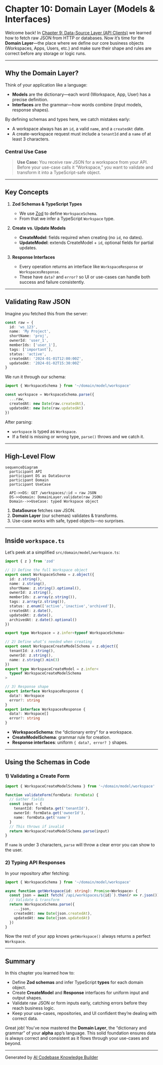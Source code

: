 # Chapter 10: Domain Layer (Models & Interfaces)

Welcome back! In [Chapter 9: Data-Source Layer (API Clients)](09_data_source_layer__api_clients__.md) we learned how to fetch raw JSON from HTTP or databases. Now it’s time for the **Domain Layer**—the place where we define our core business objects (Workspaces, Apps, Users, etc.) and make sure their shape and rules are correct before any storage or logic runs.

---

## Why the Domain Layer?

Think of your application like a language:

- **Models** are the dictionary—each word (Workspace, App, User) has a precise definition.  
- **Interfaces** are the grammar—how words combine (input models, response shapes).

By defining schemas and types here, we catch mistakes early:  
- A workspace always has an `id`, a valid `name`, and a `createdAt` date.  
- A create-workspace request must include a `tenantId` and a `name` of at least 3 characters.

### Central Use Case

> **Use Case:** You receive raw JSON for a workspace from your API. Before your use-case calls it “Workspace,” you want to validate and transform it into a TypeScript-safe object.

---

## Key Concepts

1. **Zod Schemas & TypeScript Types**  
   - We use [Zod](https://github.com/colinhacks/zod) to define `WorkspaceSchema`.  
   - From that we infer a TypeScript `Workspace` type.  

2. **Create vs. Update Models**  
   - **CreateModel**: fields required when creating (no `id`, no dates).  
   - **UpdateModel**: extends CreateModel + `id`, optional fields for partial updates.  

3. **Response Interfaces**  
   - Every operation returns an interface like `WorkspaceResponse` or `WorkspacesResponse`.  
   - These have `data?` and `error?` so UI or use-cases can handle both success and failure consistently.

---

## Validating Raw JSON

Imagine you fetched this from the server:

```ts
const raw = {
  id: 'ws_123',
  name: 'My Project',
  shortName: 'proj',
  ownerId: 'user_1',
  memberIds: ['user_1'],
  tags: ['important'],
  status: 'active',
  createdAt: '2024-01-01T12:00:00Z',
  updatedAt: '2024-01-02T15:30:00Z'
}
```

We run it through our schema:

```ts
import { WorkspaceSchema } from '~/domain/model/workspace'

const workspace = WorkspaceSchema.parse({
  ...raw,
  createdAt: new Date(raw.createdAt),
  updatedAt: new Date(raw.updatedAt)
})
```

After parsing:

- `workspace` is typed as `Workspace`.  
- If a field is missing or wrong type, `parse()` throws and we catch it.

---

## High-Level Flow

```mermaid
sequenceDiagram
  participant API
  participant DS as DataSource
  participant Domain
  participant UseCase

  API->>DS: GET /workspaces/:id → raw JSON
  DS->>Domain: DomainLayer.validate(raw JSON)
  Domain-->>UseCase: typed Workspace object
```

1. **DataSource** fetches raw JSON.  
2. **Domain Layer** (our schemas) validates & transforms.  
3. Use-case works with safe, typed objects—no surprises.

---

## Inside `workspace.ts`

Let’s peek at a simplified `src/domain/model/workspace.ts`:

```ts
import { z } from 'zod'

// 1) Define the full Workspace object
export const WorkspaceSchema = z.object({
  id: z.string(),
  name: z.string(),
  shortName: z.string().optional(),
  ownerId: z.string(),
  memberIds: z.array(z.string()),
  tags: z.array(z.string()),
  status: z.enum(['active','inactive','archived']),
  createdAt: z.date(),
  updatedAt: z.date(),
  archivedAt: z.date().optional()
})

export type Workspace = z.infer<typeof WorkspaceSchema>

// 2) Define what’s needed when creating
export const WorkspaceCreateModelSchema = z.object({
  tenantId: z.string(),
  ownerId: z.string(),
  name: z.string().min(3)
})
export type WorkspaceCreateModel = z.infer<
  typeof WorkspaceCreateModelSchema
>

// 3) Response shape
export interface WorkspaceResponse {
  data?: Workspace
  error?: string
}
export interface WorkspacesResponse {
  data?: Workspace[]
  error?: string
}
```

- **WorkspaceSchema**: the “dictionary entry” for a workspace.  
- **CreateModelSchema**: grammar rule for creation.  
- **Response interfaces**: uniform `{ data?, error? }` shapes.

---

## Using the Schemas in Code

### 1) Validating a Create Form

```ts
import { WorkspaceCreateModelSchema } from '~/domain/model/workspace'

function validateForm(formData: FormData) {
  // Gather fields
  const input = {
    tenantId: formData.get('tenantId'),
    ownerId: formData.get('ownerId'),
    name: formData.get('name')
  }
  // This throws if invalid
  return WorkspaceCreateModelSchema.parse(input)
}
```

If `name` is under 3 characters, `parse` will throw a clear error you can show to the user.

### 2) Typing API Responses

In your repository after fetching:

```ts
import { WorkspaceSchema } from '~/domain/model/workspace'

async function getWorkspace(id: string): Promise<Workspace> {
  const json = await fetch(`/api/workspaces/${id}`).then(r => r.json())
  // Validate & transform
  return WorkspaceSchema.parse({ 
    ...json, 
    createdAt: new Date(json.createdAt), 
    updatedAt: new Date(json.updatedAt)
  })
}
```

Now the rest of your app knows `getWorkspace()` always returns a perfect `Workspace`.

---

## Summary

In this chapter you learned how to:

- Define **Zod schemas** and infer TypeScript **types** for each domain object.  
- Create **CreateModel** and **Response** interfaces for uniform input and output shapes.  
- Validate raw JSON or form inputs early, catching errors before they reach business logic.  
- Keep your use-cases, repositories, and UI confident they’re dealing with correct data.

Great job! You’ve now mastered the **Domain Layer**, the “dictionary and grammar” of your **alpha** app’s language. This solid foundation ensures data is always correct and consistent as it flows through your use-cases and beyond.

---

Generated by [AI Codebase Knowledge Builder](https://github.com/The-Pocket/Tutorial-Codebase-Knowledge)